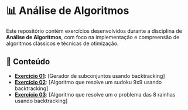 # 📊 Análise de Algoritmos

Este repositório contém exercícios desenvolvidos durante a disciplina de **Análise de Algoritmos**, com foco na implementação e compreensão de algoritmos clássicos e técnicas de otimização.

## 🧠 Conteúdo

- [**Exercício 01**](./Ex-01/README.md): [Gerador de subconjuntos usando backtracking]
- [**Exercício 02**](./Ex-02/README.md): [Algoritmo que resolve um sudoku 9x9 usando backtracking]
- [**Exercício 03**](./Ex-03/README.md): [Algoritmo que resolve um o problema das 8 rainhas usando backtracking]
